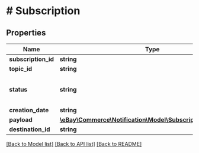 # # Subscription

## Properties

Name | Type | Description | Notes
------------ | ------------- | ------------- | -------------
**subscription_id** | **string** | The unique identifier for the subscription. | [optional]
**topic_id** | **string** | The unique identifier for the topic associated with this subscription. | [optional]
**status** | **string** | The status of this subscription. For implementation help, refer to &lt;a href&#x3D;&#39;https://developer.ebay.com/api-docs/commerce/notification/types/api:SubscriptionStatusEnum&#39;&gt;eBay API documentation&lt;/a&gt; | [optional]
**creation_date** | **string** | The creation date for this subscription. | [optional]
**payload** | [**\eBay\Commerce\Notification\Model\SubscriptionPayloadDetail**](SubscriptionPayloadDetail.md) |  | [optional]
**destination_id** | **string** | The unique identifier for the destination associated with this subscription. | [optional]

[[Back to Model list]](../../README.md#models) [[Back to API list]](../../README.md#endpoints) [[Back to README]](../../README.md)
